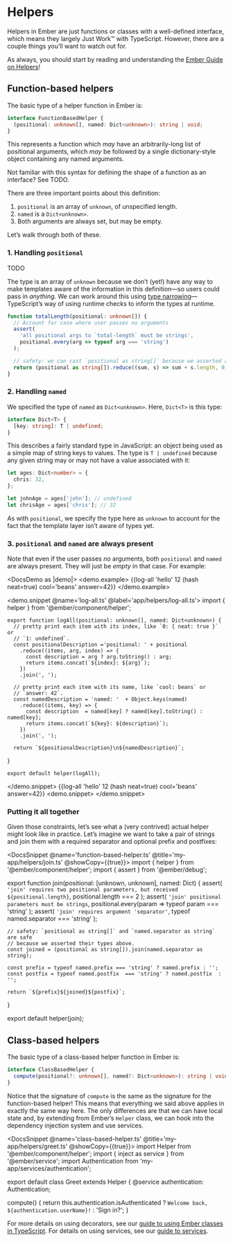 # Helpers

Helpers in Ember are just functions or classes with a well-defined interface, which means they largely Just Work™ with TypeScript. However, there are a couple things you’ll want to watch out for.

<aside>

As always, you should start by reading and understanding the [Ember Guide on Helpers][guide]!

</aside>

[guide]: https://guides.emberjs.com/release/templates/writing-helpers/

## Function-based helpers

The basic type of a helper function in Ember is:

```ts
interface FunctionBasedHelper {
  (positional: unknown[], named: Dict<unknown>): string | void;
}
```

This represents a function which *may* have an arbitrarily-long list of positional arguments, which *may* be followed by a single dictionary-style object containing any named arguments.

<aside>

Not familiar with this syntax for defining the shape of a function as an interface? See TODO.

</aside>

There are three important points about this definition:

1. `positional` is an array of `unknown`, of unspecified length.
2. `named` is a `Dict<unknown>`.
3. Both arguments are always set, but may be empty.

Let’s walk through both of these.

### 1. Handling `positional`

TODO

The type is an array of `unknown` because we don’t (yet!) have any way to make templates aware of the information in this definition—so users could pass in *anything*. We can work around this using [type narrowing]—TypeScript’s way of using runtime checks to inform the types at runtime.

[type narrowing]: https://microsoft.github.io/TypeScript-New-Handbook/chapters/narrowing/

```ts
function totalLength(positional: unknown[]) {
  // Account for case where user passes no arguments
  assert(
    'all positional args to `total-length` must be strings',
    positional.every(arg => typeof arg === 'string')
  );

  // safety: we can cast `positional as string[]` because we asserted above
  return (positional as string[]).reduce((sum, s) => sum + s.length, 0);
}
```

### 2. Handling `named`

We specified the type of `named` as `Dict<unknown>`. Here, `Dict<T>` is this type:

```ts
interface Dict<T> {
  [key: string]: T | undefined;
}
```

This describes a fairly standard type in JavaScript: an object being used as a simple map of string keys to values. The type is `T | undefined` because any given string may or may not have a value associated with it:

```ts
let ages: Dict<number> = {
  chris: 32,
};

let johnAge = ages['john']; // undefined
let chrisAge = ages['chris']; // 32
```

As with `positional`, we specify the type here as `unknown` to account for the fact that the template layer isn’t aware of types yet.

### 3. `positional` and `named` are always present

Note that even if the user passes *no* arguments, both `positional` and `named` are always present. They will just be *empty* in that case. For example:

<DocsDemo as |demo|>
  <demo.example>
    {{log-all 'hello' 12 (hash neat=true) cool='beans' answer=42}}
  </demo.example>

 <demo.snippet @name='log-all.ts' @label='app/helpers/log-all.ts'>
    import { helper } from '@ember/component/helper';

    export function logAll(positional: unknown[], named: Dict<unknown>) {
      // pretty print each item with its index, like `0: { neat: true }` or
      // `1: undefined`.
      const positionalDescription ='positional: ' + positional
        .reduce((items, arg, index) => {
          const description = arg ? arg.toString() : arg;
          return items.concat(`${index}: ${arg}`);
        })
        .join(', ');

      // pretty print each item with its name, like `cool: beans` or
      // `answer: 42`.
      const namedDescription = 'named: '  + Object.keys(named)
        .reduce((items, key) => {
          const description  = named[key] ? named[key].toString() : named[key];
          return items.concat(`${key}: ${description}`);
        })
        .join(', ');

      return `${positionalDescription}\n${namedDescription}`;
   }

    export default helper(logAll);
  </demo.snippet>
    {{log-all 'hello' 12 (hash neat=true) cool='beans' answer=42}}
  <demo.snippet>
  </demo.snippet>
</DocsDemo>

### Putting it all together

Given those constraints, let’s see what a (very contrived) actual helper might look like in practice.  Let’s imagine we want to take a pair of strings and join them with a required separator and optional prefix and postfixes:

<DocsSnippet @name='function-based-helper.ts' @title='my-app/helpers/join.ts' @showCopy={{true}}>
  import { helper } from '@ember/component/helper';
  import { assert } from '@ember/debug';

  export function join(positional: [unknown, unknown], named: Dict<unknown>) {
    assert(
      `'join' requires two positional parameters, but received ${positional.length}`,
      positional.length === 2
    );
    assert(
      `'join' positional parameters must be strings`,
      positional.every(param => typeof param === 'string'
    );
    assert(
      `'join' requires argument 'separator'`,
      typeof named.separator === 'string'
    );

    // safety: `positional as string[]` and `named.separator as string` are safe
    // because we asserted their types above.
    const joined = (positional as string[]).join(named.separator as string);

    const prefix = typeof named.prefix === 'string' ? named.prefix : '';
    const postfix = typeof named.postfix  === 'string' ? named.postfix  : '';

    return `${prefix}${joined}${postfix}`;
  }

  export default helper(join);
</DocsSnippet>

## Class-based helpers

The basic type of a class-based helper function in Ember is:

```ts
interface ClassBasedHelper {
  compute(positional?: unknown[], named?: Dict<unknown>): string | void;
}
```

Notice that the signature of `compute` is the same as the signature for the function-based helper! This means that everything we said above applies in exactly the same way here. The only differences are that we can have local state and, by extending from Ember’s `Helper` class, we can hook into the dependency injection system and use services.

<DocsSnippet @name='class-based-helper.ts' @title='my-app/helpers/greet.ts' @showCopy={{true}}>
import Helper from '@ember/component/helper';
import { inject as service } from '@ember/service';
import Authentication from 'my-app/services/authentication';

export default class Greet extends Helper {
  @service authentication: Authentication;

  compute() {
    return this.authentication.isAuthenticated
      ? `Welcome back, ${authentication.userName}!`
      : 'Sign in?';
}
</DocsSnippet>

For more details on using decorators, see our [guide to using Ember classes in TypeScript][classes]. For details on using services, see our [guide to services][services].

[classes]: TODO
[services]: TODO